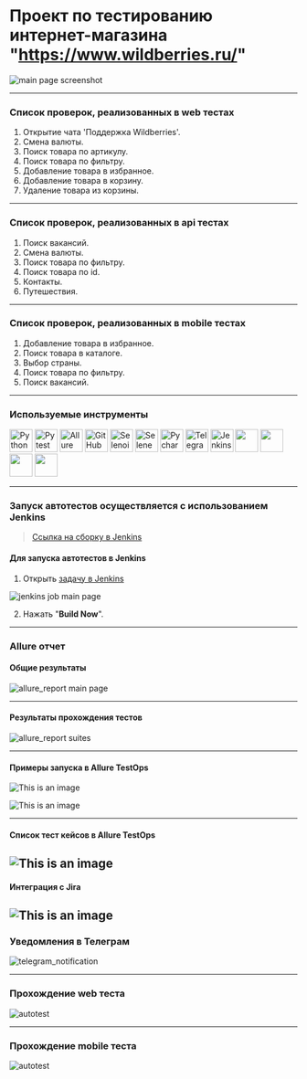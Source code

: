 # Проект по тестированию интернет-магазина "https://www.wildberries.ru/"

![main page screenshot](pictures/wildberries_main_page.png)

---
### Список проверок, реализованных в web тестах
1. Открытие чата 'Поддержка Wildberries'.
2. Смена валюты.
3. Поиск товара по артикулу.
4. Поиск товара по фильтру.
5. Добавление товара в избранное.
6. Добавление товара в корзину.
7. Удаление товара из корзины.

---
### Список проверок, реализованных в api тестах
1. Поиск вакансий.
2. Смена валюты.
3. Поиск товара по фильтру.
4. Поиск товара по id.
5. Контакты.
6. Путешествия.
---

### Список проверок, реализованных в mobile тестах
1. Добавление товара в избранное.
2. Поиск товара в каталоге.
3. Выбор страны.
4. Поиск товара по фильтру.
5. Поиск вакансий.
---

### Используемые инструменты
<img title="Python" src="pictures/logo/python.icon.svg" height="40" width="40"/> 
<img title="Pytest" src="pictures/logo/pytest.icon.svg" height="40" width="40"/>
<img title="Allure Report" src="pictures/logo/allure.icon.png" height="40" width="40"/>
<img title="GitHub" src="pictures/logo/github.icon.svg" height="40" width="40"/> 
<img title="Selenoid" src="pictures/logo/selenoid.icon.png" height="40" width="40"/>
<img title="Selene" src="pictures/logo/selene.icon.png" height="40" width="40"/> 
<img title="Pycharm" src="pictures/logo/pycharm.icon.svg" height="40" width="40"/> 
<img title="Telegram" src="pictures/logo/telegram.icon.png" height="40" width="40"/> 
<img title="Jenkins" src="pictures/logo/jenkins.icon.svg" height="40" width="40"/>
<img src="pictures/logo/allure_testops.png" width="40">
<img src="pictures/logo/jira.png" width="40">
<img src="pictures/logo/appium.png" width="40"> 
<img src="pictures/logo/request.png" width="40">

---

### Запуск автотестов осуществляется с использованием Jenkins
> [Ссылка на сборку в Jenkins](https://jenkins.autotests.cloud/job/wildberries_project_tests/)

#### Для запуска автотестов в Jenkins
1. Открыть [задачу в Jenkins](https://jenkins.autotests.cloud/job/wildberries_project_tests/)

![jenkins job main page](pictures/jenkins_job_main_page.png)

2. Нажать "**Build Now**".

---

### Allure отчет

#### Общие результаты
![allure_report main page](pictures/allure_report.png)

---
#### Результаты прохождения тестов
![allure_report suites](pictures/allure_report_suites.png)

---
#### Примеры запуска в Allure TestOps
![This is an image](pictures/testops.png)

![This is an image](pictures/testops_run.png)

---
#### Список тест кейсов в Allure TestOps

![This is an image](pictures/testops_tests.png)
---

#### Интеграция с Jira

![This is an image](pictures/jira.png)
---

### Уведомления в Телеграм

![telegram_notification](pictures/tg_notification.jpg)

---

### Прохождение web теста

![autotest](pictures/video_ui.gif)

---

### Прохождение mobile теста

![autotest](pictures/mobile.gif)